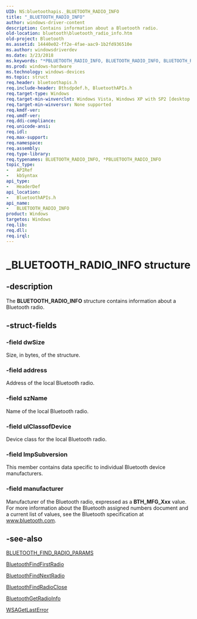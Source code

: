 ```yaml
---
UID: NS:bluetoothapis._BLUETOOTH_RADIO_INFO
title: "_BLUETOOTH_RADIO_INFO"
author: windows-driver-content
description: Contains information about a Bluetooth radio.
old-location: bluetooth\bluetooth_radio_info.htm
old-project: Bluetooth
ms.assetid: 14440e02-ff2e-4fae-aac9-1b2fd936510e
ms.author: windowsdriverdev
ms.date: 3/23/2018
ms.keywords: "*PBLUETOOTH_RADIO_INFO, BLUETOOTH_RADIO_INFO, BLUETOOTH_RADIO_INFO structure [Bluetooth], _BLUETOOTH_RADIO_INFO, bluetooth.bluetooth_radio_info, bluetoothapis/BLUETOOTH_RADIO_INFO"
ms.prod: windows-hardware
ms.technology: windows-devices
ms.topic: struct
req.header: bluetoothapis.h
req.include-header: Bthsdpdef.h, BluetoothAPIs.h
req.target-type: Windows
req.target-min-winverclnt: Windows Vista, Windows XP with SP2 [desktop apps only]
req.target-min-winversvr: None supported
req.kmdf-ver: 
req.umdf-ver: 
req.ddi-compliance: 
req.unicode-ansi: 
req.idl: 
req.max-support: 
req.namespace: 
req.assembly: 
req.type-library: 
req.typenames: BLUETOOTH_RADIO_INFO, *PBLUETOOTH_RADIO_INFO
topic_type:
-	APIRef
-	kbSyntax
api_type:
-	HeaderDef
api_location:
-	BluetoothAPIs.h
api_name:
-	BLUETOOTH_RADIO_INFO
product: Windows
targetos: Windows
req.lib: 
req.dll: 
req.irql: 
---
```


# _BLUETOOTH_RADIO_INFO structure


## -description


The <b>BLUETOOTH_RADIO_INFO</b> structure contains information about a Bluetooth radio.


## -struct-fields




### -field dwSize

Size, in bytes,  of the structure.


### -field address

Address of the local Bluetooth radio.


### -field szName

Name of the local Bluetooth radio.


### -field ulClassofDevice

Device class for the local Bluetooth radio.


### -field lmpSubversion

This member contains data specific to individual Bluetooth device manufacturers.


### -field manufacturer

Manufacturer of the Bluetooth radio, expressed as a <b>BTH_MFG_Xxx</b> value. For more information about the Bluetooth assigned numbers document and a current list of values, see the Bluetooth specification at <a href="Http://go.microsoft.com/fwlink/p/?linkid=84017">www.bluetooth.com</a>.


## -see-also




<a href="https://msdn.microsoft.com/b997203d-e7e4-43aa-b751-e419483020ac">BLUETOOTH_FIND_RADIO_PARAMS</a>



<a href="https://msdn.microsoft.com/f31bb18b-c129-417f-ab87-cf114a2e094f">BluetoothFindFirstRadio</a>



<a href="https://msdn.microsoft.com/7dd6b823-f9c6-4375-80b6-d59c4570c8fb">BluetoothFindNextRadio</a>



<a href="https://msdn.microsoft.com/859771b1-d06c-414b-81cb-bb3913fd0380">BluetoothFindRadioClose</a>



<a href="https://msdn.microsoft.com/0c596f49-70f9-4a58-842c-e01dcf69bd01">BluetoothGetRadioInfo</a>



<a href="https://msdn.microsoft.com/39e41b66-44ed-46dc-bfc2-65228b669992">WSAGetLastError</a>
 

 

